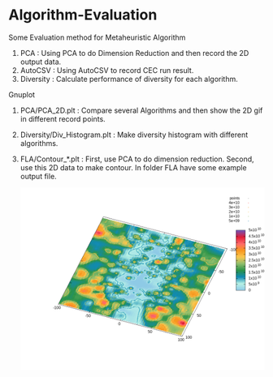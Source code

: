 # Algorithm-Evaluation
Some Evaluation method for Metaheuristic Algorithm


1. PCA : Using PCA to do Dimension Reduction and then record the 2D output data.
2. AutoCSV : Using AutoCSV to record CEC run result.
3. Diversity : Calculate performance of  diversity for each algorithm.




Gnuplot 
1. PCA/PCA_2D.plt : Compare several Algorithms and then show the 2D gif in different record points.
2. Diversity/Div_Histogram.plt : Make diversity histogram with different algorithms.
3. FLA/Contour_*.plt : First, use PCA to do dimension reduction. Second, use this 2D data to make contour.
   In folder FLA have some example output file.


   ![image](https://github.com/james093131/Algorithm-Evaluation/blob/main/FLA/Sample_Contour_360.gif)
